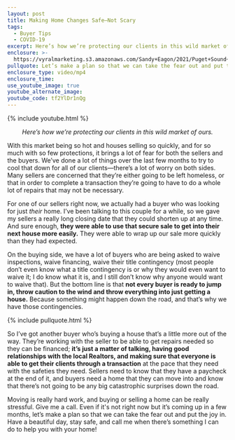 ```yaml
---
layout: post
title: Making Home Changes Safe—Not Scary
tags:
  - Buyer Tips
  - COVID-19
excerpt: Here’s how we’re protecting our clients in this wild market of ours.
enclosure: >-
  https://vyralmarketing.s3.amazonaws.com/Sandy+Eagon/2021/Puget+Sound+Real+Estate+Agent_+Making+Home+Changes+Safe-+Not+Scary!.mp4
pullquote: Let’s make a plan so that we can take the fear out and put the joy in.
enclosure_type: video/mp4
enclosure_time:
use_youtube_image: true
youtube_alternate_image:
youtube_code: tf2YlDr1nQg
---
```


{% include youtube.html %}

<p style="text-align: center;"><em>Here’s how we’re protecting our clients in this wild market of ours.</em></p>

With this market being so hot and houses selling so quickly, and for so much with so few protections, it brings a lot of fear for both the sellers and the buyers. We’ve done a lot of things over the last few months to try to cool that down for all of our clients—there’s a lot of worry on both sides. Many sellers are concerned that they’re either going to be left homeless, or that in order to complete a transaction they’re going to have to do a whole lot of repairs that may not be necessary.&nbsp;

For one of our sellers right now, we actually had a buyer who was looking for just *their* home. I’ve been talking to this couple for a while, so we gave my sellers a really long closing date that they could shorten up at any time. And sure enough, **they were able to use that secure sale to get into their next house more easily.** They were able to wrap up our sale more quickly than they had expected.&nbsp;

On the buying side, we have a lot of buyers who are being asked to waive inspections, waive financing, waive their title contingency (most people don’t even know what a title contingency is or why they would even want to waive it; I do know what it is, and I still don’t know why anyone would want to waive that). But the bottom line is that **not every buyer is ready to jump in, throw caution to the wind and throw everything into just getting a house.** Because something might happen down the road, and that’s why we have those contingencies.

{% include pullquote.html %}

So I’ve got another buyer who’s buying a house that’s a little more out of the way. They’re working with the seller to be able to get repairs needed so they can be financed; **it’s just a matter of talking, having good relationships with the local Realtors, and making sure that everyone is able to get their clients through a transaction** at the pace that they need with the safeties they need. Sellers need to know that they have a paycheck at the end of it, and buyers need a home that they can move into and know that there’s not going to be any big catastrophic surprises down the road.&nbsp;

Moving is really hard work, and buying or selling a home can be really stressful. Give me a call. Even if it's not right now but it’s coming up in a few months, let’s make a plan so that we can take the fear out and put the joy in. Have a beautiful day, stay safe, and call me when there’s something I can do to help you with your home\!
